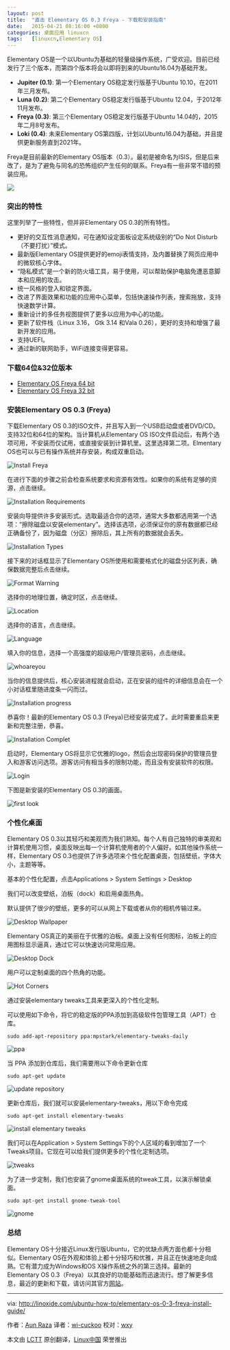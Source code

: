 ```yaml
---
layout: post
title:	"直击 Elementary OS 0.3 Freya - 下载和安装指南"
date:	2015-04-21 08:16:00 +0800 
categories:	桌面应用 linuxcn 
tags:	[linuxcn,Elementary OS]
---
```



Elementary OS是一个以Ubuntu为基础的轻量级操作系统，广受欢迎。目前已经发行了三个版本，而第四个版本将会以即将到来的Ubuntu16.04为基础开发。


* **Jupiter (0.1)**: 第一个Elementary OS稳定发行版基于Ubuntu 10.10，在2011年三月发布。
* **Luna (0.2)**: 第二个Elementary OS稳定发行版基于Ubuntu 12.04，于2012年11月发布。
* **Freya (0.3)**: 第三个Elementary OS稳定发行版基于Ubuntu 14.04的，2015年二月8号发布。
* **Loki (0.4)**: 未来Elementary OS第四版，计划以Ubuntu16.04为基础，并且提供更新服务直到2021年。


Freya是目前最新的Elementary OS版本（0.3）。最初是被命名为ISIS，但是后来改了，是为了避免与同名的恐怖组织产生任何的联系。Freya有一些非常不错的预装应用。


![](/Asserts/Images//attachment/album/201504/20/223120m4mqoryw6r4yzpci.png)


### 突出的特性


这里列举了一些特性，但并非Elementary OS 0.3的所有特性。


* 更好的交互性消息通知，可在通知设定面板设定系统级别的“Do Not Disturb（不要打扰）”模式。
* 最新版Elementary OS提供更好的emoji表情支持，及内置替换了网页应用中的微软核心字体。
* “隐私模式”是一个新的防火墙工具，易于使用，可以帮助保护电脑免遭恶意脚本和应用的攻击。
* 统一风格的登入和锁定界面。
* 改进了界面效果和功能的应用中心菜单，包括快速操作列表，搜索拖放，支持快速数学计算。
* 重新设计的多任务视图提供了更多以应用为中心的功能。
* 更新了软件栈（Linux 3.16， Gtk 3.14 和Vala 0.26），更好的支持和增强了最新开发的应用。
* 支持UEFI。
* 通过新的联网助手，WiFi连接变得更容易。


### 下载64位&32位版本


* [Elementary OS Freya 64 bit](http://sourceforge.net/projects/elementaryos/files/stable/elementaryos-freya-amd64.20150411.iso/download)
* [Elementary OS Freya 32 bit](http://sourceforge.net/projects/elementaryos/files/stable/elementaryos-freya-i386.20150411.iso/download)


### 安装Elementary OS 0.3 (Freya)


下载Elementary OS 0.3的ISO文件，并且写入到一个USB启动盘或者DVD/CD。支持32位和64位的架构。当计算机从Elementary OS ISO文件启动后，有两个选项可用，不安装而仅试用，或直接安装到计算机里。这里选择第二项。Elmentary OS也可以与已有操作系统并存安装，构成双重启动。


![Install Freya](/Asserts/Images//attachment/album/201504/20/223125v031nyxhznxj2jjj.png)


在进行下面的步骤之前会检查系统要求和资源有效性。如果你的系统有足够的资源，点击继续。


![Installation Requirements](/Asserts/Images//attachment/album/201504/20/223125s96wdf9nimckcmkg.png)


安装向导提供许多安装形式。选取最适合你的选项，通常大多数都选用第一个选项：“擦除磁盘以安装elementary”。选择该选项，必须保证你的原有数据都已经正确备份了，因为磁盘（分区）擦除后，其上所有的数据就会丢失。


![Installation Types](/Asserts/Images//attachment/album/201504/20/223126fn0n24z8in8y4yfv.png)


接下来的对话框显示了Elementary OS所使用和需要格式化的磁盘分区列表，确保数据完整后点击继续。


![Format Warning](/Asserts/Images//attachment/album/201504/20/223126ynu7tmjb9bu6j1ez.png)


选择你的地理位置，确定时区，点击继续。


![Location](/Asserts/Images//attachment/album/201504/20/223129ecxy8g14ss1js5f8.png)


选择你的语言，点击继续。


![Language](/Asserts/Images//attachment/album/201504/20/223129f3xx3scs14rs1hxs.png)


填入你的信息，选择一个高强度的超级用户/管理员密码，点击继续。


![whoareyou](/Asserts/Images//attachment/album/201504/20/223130dimvmmi8ypiy3m7y.png)


当你的信息提供后，核心安装进程就会启动，正在安装的组件的详细信息会在一个小对话框里随进度条一闪而过。


![Installation progress](/Asserts/Images//attachment/album/201504/20/223131yio0hkreittxyfl6.png)


恭喜你！最新的Elementary OS 0.3 (Freya)已经安装完成了。此时需要重启来更新和完整注册，恭喜。


![Installation Complet](/Asserts/Images//attachment/album/201504/20/223131hkbuyks9uuy6465k.png)


启动时，Elementary OS将显示它优雅的logo，然后会出现密码保护的管理员登入和游客访问选项。游客访问有相当多的限制功能，而且没有安装软件的权限。


![Login](/Asserts/Images//attachment/album/201504/20/223134s1cdvzrf46l7wtwi.png)


下图是新安装的Elementary OS 0.3的画面。


![first look](/Asserts/Images//attachment/album/201504/20/223137wyi7l4lreryf7417.png)


### 个性化桌面


Elementary OS 0.3以其轻巧和美观而为我们熟知。每个人有自己独特的审美观和计算机使用习惯，桌面反映出每一个计算机使用者的个人偏好。如其他操作系统一样，Elementary OS 0.3也提供了许多选项来个性化配置桌面，包括壁纸，字体大小，主题等等。


基本的个性化配置，点击Applications > System Settings > Desktop


我们可以改变壁纸，泊板（dock）和启用桌面热角。


默认提供了很少的壁纸，更多的可以从网上下载或者从你的相机传输过来。


![Desktop Wallpaper](/Asserts/Images//attachment/album/201504/20/223139uq0szs5wwixpy0wq.png)


Elementary OS真正的美丽在于优雅的泊板。桌面上没有任何图标，泊板上的应用图标显示逼真，通过它可以快速访问常用应用。


![Desktop Dock](/Asserts/Images//attachment/album/201504/20/223140ph0y30uj4l5txm4h.png)


用户可以定制桌面的四个热角的功能。


![Hot Corners](/Asserts/Images//attachment/album/201504/20/223141c3qnes89l9ooxdkk.png)


通过安装elementary tweaks工具来更深入的个性化定制。


可以使用如下命令，将它的稳定版的PPA添加到高级软件包管理工具（APT）仓库。



```
sudo add-apt-repository ppa:mpstark/elementary-tweaks-daily

```

![ppa](/Asserts/Images//attachment/album/201504/20/223142n8op9soztei6e89t.png)


当 PPA 添加到仓库后，我们需要用以下命令更新仓库



```
sudo apt-get update

```

![update repository](/Asserts/Images//attachment/album/201504/20/223142z4kv078fh17hthzt.png)


更新仓库后，我们就可以安装elementary-tweaks，用以下命令完成



```
sudo apt-get install elementary-tweaks

```

![install elementary tweaks](/Asserts/Images//attachment/album/201504/20/223143wk7wfv8hk9oxwf1o.png)


我们可以在Application > System Settings下的个人区域的看到增加了一个Tweaks项目。它现在可以给我们提供更多的个性化定制选项。


![tweaks](/Asserts/Images//attachment/album/201504/20/223144fcqfcilstfl7elqq.png)


为了进一步定制，我们也安装了gnome桌面系统的tweak工具，以演示解锁桌面。



```
sudo apt-get install gnome-tweak-tool

```

![gnome](/Asserts/Images//attachment/album/201504/20/223144gkk94ka1g4eg3x1x.png)


### 总结


Elementary OS十分接近Linux发行版Ubuntu，它的优缺点两方面也都十分相似。Elementary OS在外观和体验上都十分轻巧和优雅，并且正在快速地走向成熟。它有潜力成为Windows和OS X操作系统之外的第三选择。最新的Elementary OS 0.3（Freya）以其良好的功能基础而迅速流行。想了解更多信息，最近的更新和下载，请访问其官方[网站](http://sourceforge.net/projects/elementaryos/files/stable/elementaryos-freya-amd64.20150411.iso/download)。




---


via: <http://linoxide.com/ubuntu-how-to/elementary-os-0-3-freya-install-guide/>


作者：[Aun Raza](http://linoxide.com/author/arunrz/) 译者：[wi-cuckoo](https://github.com/wi-cuckoo) 校对：[wxy](https://github.com/wxy)


本文由 [LCTT](https://github.com/LCTT/TranslateProject) 原创翻译，[Linux中国](http://linux.cn/) 荣誉推出
